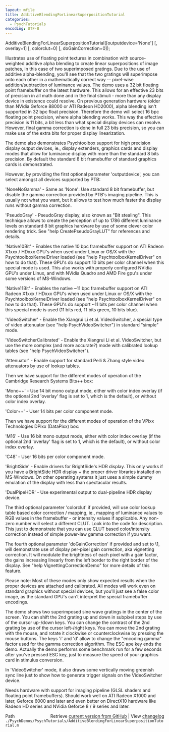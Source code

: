 ```yaml
---
layout: mfile
title: AdditiveBlendingForLinearSuperpositionTutorial
categories:
  - PsychTutorials
encoding: UTF-8
---
```


AdditiveBlendingForLinearSuperpositionTutorial([outputdevice='None'] [, overlay=1] [, colorclut=0] [, doGainCorrection=0]);

Illustrates use of floating point textures in combination with
source-weighted additive alpha blending to create linear superpositions
of image patches, in this case of two superimposed gratings. Due to the
use of additive alpha-blending, you'll see that the two gratings will
superimpose onto each other in a mathematically correct way -- pixel-wise
addition/subtraction of luminance values. The demo uses a 32 bit floating
point framebuffer on the latest hardware. This allows for an effective 23
bits of precision in all math done and in the final stimuli - more than
any display device in existence could resolve. On previous generation
hardware (older than NVidia Geforce 88000 or ATI Radeon HD2000), alpha
blending isn't supported in 32 bpc float precision. Therefore the demo
will select 16 bpc floating point precision, where alpha blending works.
This way the effective precision is 11 bits, a bit less than what special
display devices can resolve. However, final gamma correction is done in
full 23 bits precision, so you can make use of the extra bits for proper
display linearization.

The demo also demonstrates Psychtoolbox support for high precision
display output devices, ie., display extenders, graphics cards and
display modes that allow for luminance display with more than the
standard 8 bits precision. By default the standard 8 bit framebuffer of
standard graphics cards is demonstrated.

However, by providing the first optional parameter 'outputdevice', you
can select amongst all devices supported by PTB:

'NoneNoGamma' - Same as 'None': Use standard 8 bit framebuffer, but
disable the gamma correction provided by PTB's imaging pipeline. This is
usually not what you want, but it allows to test how much faster the
display runs without gamma correction.

'PseudoGray' - PseudoGray display, also known as "Bit stealing". This
technique allows to create the perception of up to 1786 different
luminance levels on standard 8 bit graphics hardware by use of some
clever color rendering trick. See "help CreatePseudoGrayLUT" for
references and details.

'Native10Bit' - Enables the native 10 bpc framebuffer support on ATI
Radeon X1xxx / HDxxx GPU's when used under Linux or OS/X with the
PsychtoolboxKernelDriver loaded (see "help PsychtoolboxKernelDriver" on
how to do that). These GPU's do support 10 bits per color channel when
this special mode is used. This also works with properly configured NVidia
GPU's under Linux, and with NVidia Quadro and AMD Fire gpu's under
some versions of MS-Windows.

'Native11Bit' - Enables the native ~11 bpc framebuffer support on ATI
Radeon X1xxx / HDxxx GPU's when used under Linux or OS/X with the
PsychtoolboxKernelDriver loaded (see "help PsychtoolboxKernelDriver" on
how to do that). These GPU's do support ~11 bits per color channel when
this special mode is used (11 bits red, 11 bits green, 10 bits blue).

'VideoSwitcher' - Enable the Xiangrui Li et al. VideoSwitcher, a special
type of video attenuator (see "help PsychVideoSwitcher") in standard
"simple" mode.

'VideoSwitcherCalibrated' - Enable the Xiangrui Li et al. VideoSwitcher,
but use the more complex (and more accurate?) mode with calibrated lookup
tables (see "help PsychVideoSwitcher").

'Attenuator' - Enable support for standard Pelli & Zhang style video
attenuators by use of lookup tables.

Then we have support for the different modes of operation of the
Cambridge Research Systems Bits++ box:

'Mono++' - Use 14 bit mono output mode, either with color index overlay
(if the optional 2nd 'overlay' flag is set to 1, which is the default),
or without color index overlay.

'Color++' - User 14 bits per color component mode.

Then we have support for the different modes of operation of the
VPixx Technologies DPixx (DataPixx) box:

'M16' - Use 16 bit mono output mode, either with color index overlay
(if the optional 2nd 'overlay' flag is set to 1, which is the default),
or without color index overlay.

'C48' - User 16 bits per color component mode.


'BrightSide' - Enable drivers for BrightSide's HDR display. This only
works if you have a BrightSide HDR display + the proper driver libraries
installed on MS-Windows. On other operating systems it just uses a simple
dummy emulation of the display with less than spectacular results.

'DualPipeHDR' - Use experimental output to dual-pipeline HDR display
device.


The third optional parameter 'colorclut' if provided, will use color
lookup table based color correction / mapping, ie., mapping of luminance
values to RGB values in the framebuffer - or intensity values if
applicable. Any non-zero number will select a different CLUT. Look into
the code for description. This just to demonstrate that you can use CLUT
based color/intensity correction instead of simple power-law gamma
correction if you want.


The fourth optional parameter 'doGainCorrection' if provided and set to
\1, will demonstrate use of display per-pixel gain correction, aka
vignetting correction. It will modulate the brightness of each pixel with
a gain factor, the gains increasing linearly from the left border to the
right border of the display. See "help VignettingCorrectionDemo" for more
details of this feature.


Please note: Most of these modes only show expected results when the
proper devices are attached and calibrated. All modes will work even on
standard graphics without special devices, but you'll just see a false
color image, as the standard GPU's can't interpret the special
framebuffer encodings.

The demo shows two superimposed sine wave gratings in the center of the
screen. You can shift the 2nd grating up and down in subpixel steps by
use of the cursor up-/down keys. You can change the contrast of the 2nd
grating by use of the cursor left-/right keys. You can move the 2nd
grating with the mouse, and rotate it clockwise or counterclockwise by
pressing the mouse buttons. The keys 'i' and 'd' allow to change the
"encoding gamma" factor used for the gamma correction algorithm. The ESC
ape key ends the demo. Actually the demo performs some benchmark run for
a few seconds after you've pressed ESC key, just to measure the speed of
your graphics card in stimulus conversion.

In 'VideoSwitcher' mode, it also draws some vertically moving greenish
sync line just to show how to generate trigger signals on the
VideoSwitcher device.


Needs hardware with support for imaging pipeline (GLSL shaders and
floating point framebuffers). Should work well on ATI Radeon X1000 and
later, Geforce 6000 and later and even better on DirectX10 hardware like
Radeon HD series and NVidia Geforce 8 / 9 series and later.


<div class="code_header" style="text-align:right;">
  <span style="float:left;">Path&nbsp;&nbsp;</span> <span class="counter">Retrieve <a href=
  "https://raw.github.com/Psychtoolbox-3/Psychtoolbox-3/beta/./PsychDemos/PsychTutorials/AdditiveBlendingForLinearSuperpositionTutorial.m">current version from GitHub</a> | View <a href=
  "https://github.com/Psychtoolbox-3/Psychtoolbox-3/commits/beta/./PsychDemos/PsychTutorials/AdditiveBlendingForLinearSuperpositionTutorial.m">changelog</a></span>
</div>
<div class="code">
  <code>./PsychDemos/PsychTutorials/AdditiveBlendingForLinearSuperpositionTutorial.m</code>
</div>
